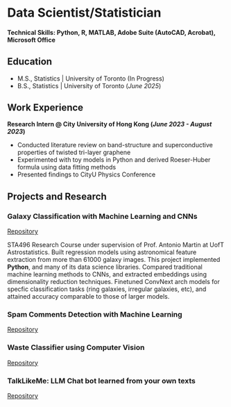 # Data Scientist/Statistician

#### Technical Skills: Python, R, MATLAB, Adobe Suite (AutoCAD, Acrobat), Microsoft Office

## Education
- M.S., Statistics | University of Toronto (In Progress)
- B.S., Statistics | University of Toronto (_June 2025_)

## Work Experience
**Research Intern @ City University of Hong Kong (_June 2023 - August 2023_)**
- Conducted literature review on band-structure and superconductive properties of twisted tri-layer graphene
- Experimented with toy models in Python and derived Roeser-Huber formula using data fitting methods
- Presented findings to CityU Physics Conference

## Projects and Research
### Galaxy Classification with Machine Learning and CNNs
[Repository](https://github.com/WilliamKwanProgramming/galaxy-classification-project)

STA496 Research Course under supervision of Prof. Antonio Martin at UofT Astrostatistics. Built regression models using astronomical feature extraction from more than 61000 galaxy images. This project implemented **Python**, and many of its data science libraries. Compared traditional machine learning methods to CNNs, and extracted embeddings using dimensionality reduction techniques. Finetuned ConvNext arch models for specfic classification tasks (ring galaxies, irregular galaxies, etc), and attained accuracy comparable to those of larger models. 

### Spam Comments Detection with Machine Learning
[Repository](https://github.com/WilliamKwanProgramming/sta314_finalproject)


### Waste Classifier using Computer Vision
[Repository](https://github.com/WilliamKwanProgramming/computer-vision-waste-classification)


### TalkLikeMe: LLM Chat bot learned from your own texts
[Repository](https://github.com/WilliamKwanProgramming/ai-messaging-bot)

